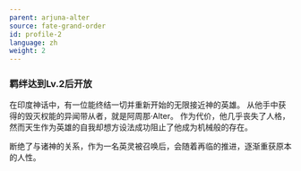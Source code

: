 ```yaml
---
parent: arjuna-alter
source: fate-grand-order
id: profile-2
language: zh
weight: 2
---
```


### 羁绊达到Lv.2后开放

在印度神话中，有一位能终结一切并重新开始的无限接近神的英雄。
从他手中获得的毁灭权能的异闻带从者，就是阿周那·Alter。
作为代价，他几乎丧失了人格，然而天生作为英雄的自我却想方设法成功阻止了他成为机械般的存在。

断绝了与诸神的关系，作为一名英灵被召唤后，会随着再临的推进，逐渐重获原本的人性。
